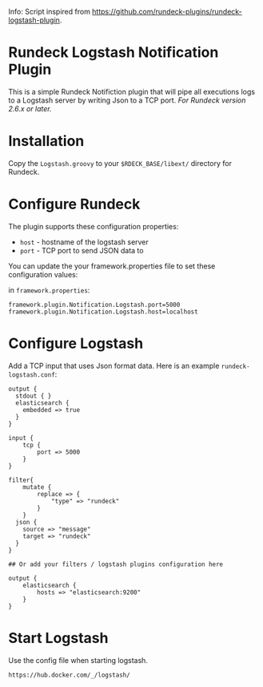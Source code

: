 Info: Script inspired from https://github.com/rundeck-plugins/rundeck-logstash-plugin.

# Rundeck Logstash Notification Plugin

This is a simple Rundeck Notifiction plugin that will pipe all executions logs to a Logstash server by writing Json to a TCP port. *For Rundeck version 2.6.x or later.*

# Installation

Copy the `Logstash.groovy` to your `$RDECK_BASE/libext/` directory for Rundeck.

# Configure Rundeck

The plugin supports these configuration properties:

* `host` - hostname of the logstash server
* `port` - TCP port to send JSON data to

You can update the your framework.properties file to set these configuration values:

in `framework.properties`:

    framework.plugin.Notification.Logstash.port=5000
    framework.plugin.Notification.Logstash.host=localhost

# Configure Logstash

Add a TCP input that uses Json format data.  Here is an example `rundeck-logstash.conf`:

    output {
      stdout { }
      elasticsearch {
        embedded => true
      }
    }

    input {
    	tcp {
    		port => 5000
    	}
    }

    filter{
    	mutate {
    		replace => {
    			"type" => "rundeck"
    		}
    	}
      json {
        source => "message"
        target => "rundeck"
      }
    }

    ## Or add your filters / logstash plugins configuration here

    output {
    	elasticsearch {
    		hosts => "elasticsearch:9200"
    	}
    }


# Start Logstash

Use the config file when starting logstash.

    https://hub.docker.com/_/logstash/
